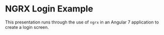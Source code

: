 
# NGRX Login Example

This presentation runs through the use of `ngrx` in an Angular 7 application to create a login screen.

